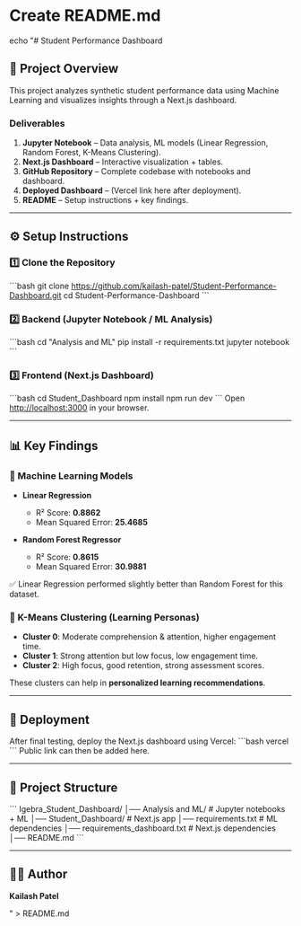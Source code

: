 # Create README.md
echo "# Student Performance Dashboard

## 📌 Project Overview
This project analyzes synthetic student performance data using Machine Learning and visualizes insights through a Next.js dashboard.

### Deliverables
1. **Jupyter Notebook** – Data analysis, ML models (Linear Regression, Random Forest, K-Means Clustering).
2. **Next.js Dashboard** – Interactive visualization + tables.
3. **GitHub Repository** – Complete codebase with notebooks and dashboard.
4. **Deployed Dashboard** – (Vercel link here after deployment).
5. **README** – Setup instructions + key findings.

---

## ⚙️ Setup Instructions

### 1️⃣ Clone the Repository
\`\`\`bash
git clone https://github.com/kailash-patel/Student-Performance-Dashboard.git
cd Student-Performance-Dashboard
\`\`\`

### 2️⃣ Backend (Jupyter Notebook / ML Analysis)
\`\`\`bash
cd \"Analysis and ML\"
pip install -r requirements.txt
jupyter notebook
\`\`\`

### 3️⃣ Frontend (Next.js Dashboard)
\`\`\`bash
cd Student_Dashboard
npm install
npm run dev
\`\`\`
Open [http://localhost:3000](http://localhost:3000) in your browser.

---

## 📊 Key Findings

### 🔹 Machine Learning Models
- **Linear Regression**
  - R² Score: **0.8862**
  - Mean Squared Error: **25.4685**

- **Random Forest Regressor**
  - R² Score: **0.8615**
  - Mean Squared Error: **30.9881**

✅ Linear Regression performed slightly better than Random Forest for this dataset.

### 🔹 K-Means Clustering (Learning Personas)
- **Cluster 0**: Moderate comprehension & attention, higher engagement time.
- **Cluster 1**: Strong attention but low focus, low engagement time.
- **Cluster 2**: High focus, good retention, strong assessment scores.

These clusters can help in **personalized learning recommendations**.

---

## 🚀 Deployment
After final testing, deploy the Next.js dashboard using Vercel:
\`\`\`bash
vercel
\`\`\`
Public link can then be added here.

---

## 📂 Project Structure
\`\`\`
Igebra_Student_Dashboard/
│── Analysis and ML/        # Jupyter notebooks + ML
│── Student_Dashboard/      # Next.js app
│── requirements.txt        # ML dependencies
│── requirements_dashboard.txt # Next.js dependencies
│── README.md
\`\`\`

---

## 👨‍💻 Author
**Kailash Patel**

" > README.md
